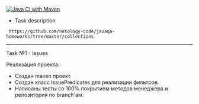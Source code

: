 [![Java CI with Maven](https://github.com/ValeriaBorisova/Issues/actions/workflows/maven.yml/badge.svg)](https://github.com/ValeriaBorisova/Issues/actions/workflows/maven.yml)

* Task description 

``` https://github.com/netology-code/javaqa-homeworks/tree/master/collections```

________

Task №1 - Issues

Реализация проекта:

* Создан maven проект.
* Создан класс IssuePredicates для реализации фильтров.
* Написаны тесты со 100% покрытием методов менеджера и репозитория по branch'ам.

